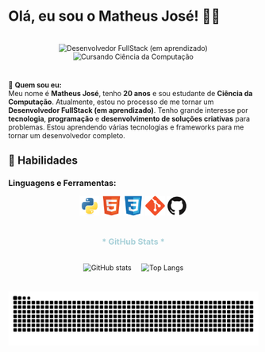 # Olá, eu sou o Matheus José! 👨‍💻

#

<p align="center">
  <img src="https://img.shields.io/badge/-Desenvolvedor%20FullStack%20%28em%20aprendizado%29-%2300A1FF?style=for-the-badge&logo=javascript&logoColor=white" alt="Desenvolvedor FullStack (em aprendizado)">
  <img src="https://img.shields.io/badge/-Cursando%20Ciência%20da%20Computação-%2300A1FF?style=for-the-badge&logo=graduationcap&logoColor=white" alt="Cursando Ciência da Computação">
</p>

#

🎯 **Quem sou eu:**  
Meu nome é **Matheus José**, tenho **20 anos** e sou estudante de **Ciência da Computação**. Atualmente, estou no processo de me tornar um **Desenvolvedor FullStack (em aprendizado)**. Tenho grande interesse por **tecnologia**, **programação** e **desenvolvimento de soluções criativas** para problemas. Estou aprendendo várias tecnologias e frameworks para me tornar um desenvolvedor completo.

## 🚀 Habilidades

### **Linguagens e Ferramentas:**
<p align="center">
  <img alt="Python" height="40" width="40" src="https://raw.githubusercontent.com/devicons/devicon/master/icons/python/python-original.svg">
  <img alt="HTML5" height="40" width="40" src="https://raw.githubusercontent.com/devicons/devicon/master/icons/html5/html5-original.svg">
  <img alt="CSS3" height="40" width="40" src="https://raw.githubusercontent.com/devicons/devicon/master/icons/css3/css3-original.svg">
  <img alt="Git" height="40" width="40" src="https://raw.githubusercontent.com/devicons/devicon/master/icons/git/git-original.svg">
  <img alt="GitHub" height="40" width="40" src="https://raw.githubusercontent.com/devicons/devicon/master/icons/github/github-original.svg">
</p>

#

<div style="text-align: center;" align="center">
  <h3 style="color: #A9D1D9;">* GitHub Stats *</h3>
  <br>
  <div style="display: flex; justify-content: center; gap: 20px;">
    <!-- GitHub Stats Image -->
    <img src="https://github-readme-stats-git-masterrstaa-rickstaa.vercel.app/api?username=matheusjose04&hide_title=true&show_icons=true&include_all_commits=false&count_private=true&line_height=25&hide=issues&bg_color=000000&title_color=#A9D1D9&text_color=#A9D1D9&border_radius=3&border_color=444444&icon_color=#A9D1D9&theme=default" alt="GitHub stats" style="max-width: 400px;">

  <!-- Top Languages Image -->
  <img src="https://github-readme-stats-git-masterrstaa-rickstaa.vercel.app/api/top-langs/?username=matheusjose04&bg_color=000&border_color=30A3DC&title_color=E94D5F&text_color=FFF&count_private=false&langs_count=5&show_icons=true" alt="Top Langs" style="max-width: 400px;">
  </div>
</div>

#

<picture align="center">
  <source media="(prefers-color-scheme: dark)" srcset="https://raw.githubusercontent.com/matheusjose04/matheusjose04/output/github-contribution-grid-snake-dark.svg">
  <source media="(prefers-color-scheme: light)" srcset="https://raw.githubusercontent.com/matheusjose04/matheusjose04/output/github-contribution-grid-snake-dark.svg">
  <img align="center" alt="github contribution grid snake animation" src="https://raw.githubusercontent.com/matheusjose04/matheusjose04/output/github-contribution-grid-snake.svg">
</picture>
